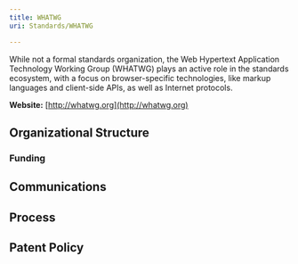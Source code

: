 ```yaml
---
title: WHATWG
uri: Standards/WHATWG

---
```

While not a formal standards organization, the Web Hypertext Application Technology Working Group (WHATWG) plays an active role in the standards ecosystem, with a focus on browser-specific technologies, like markup languages and client-side APIs, as well as Internet protocols.

**Website:** [http://whatwg.org](http://whatwg.org)

## Organizational Structure

### Funding

## Communications

## Process

## Patent Policy